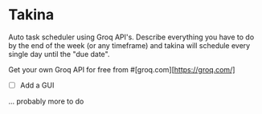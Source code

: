 # Takina

Auto task scheduler using Groq API's. Describe everything you have to do by the end of the week (or any timeframe) and takina will schedule every single day until the "due date".

Get your own Groq API for free from #[groq.com][https://groq.com/]

- [ ] Add a GUI

... probably more to do
